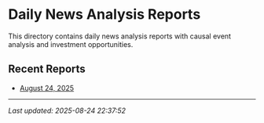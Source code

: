 # Daily News Analysis Reports

This directory contains daily news analysis reports with causal event analysis and investment opportunities.

## Recent Reports

- [August 24, 2025](2025-08-24.md)

---

*Last updated: 2025-08-24 22:37:52*
